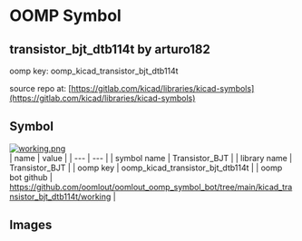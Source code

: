 # OOMP Symbol  
## transistor_bjt_dtb114t  by arturo182  
  
oomp key: oomp_kicad_transistor_bjt_dtb114t  
  
source repo at: [https://gitlab.com/kicad/libraries/kicad-symbols](https://gitlab.com/kicad/libraries/kicad-symbols)  
## Symbol  
  
[![working.png](working_600.png)](working.png)  
| name | value | 
| --- | --- | 
| symbol name | Transistor_BJT | 
| library name | Transistor_BJT | 
| oomp key | oomp_kicad_transistor_bjt_dtb114t | 
| oomp bot github | https://github.com/oomlout/oomlout_oomp_symbol_bot/tree/main/kicad_transistor_bjt_dtb114t/working | 
## Images  
